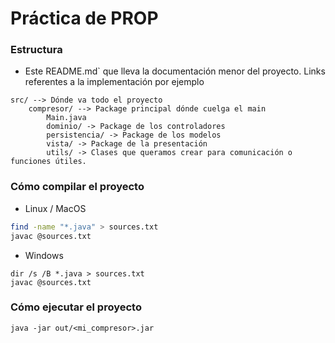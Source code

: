 # Práctica de PROP

### Estructura

- Este README.md` que lleva la documentación menor del proyecto. Links referentes a la implementación por ejemplo
```
src/ --> Dónde va todo el proyecto
    compresor/ --> Package principal dónde cuelga el main
        Main.java
        dominio/ -> Package de los controladores
        persistencia/ -> Package de los modelos
        vista/ -> Package de la presentación
        utils/ -> Clases que queramos crear para comunicación o funciones útiles.
```

### Cómo compilar el proyecto
- Linux / MacOS

```sh
find -name "*.java" > sources.txt
javac @sources.txt
```

- Windows

```
dir /s /B *.java > sources.txt
javac @sources.txt
````

### Cómo ejecutar el proyecto

```shell script
java -jar out/<mi_compresor>.jar
```



